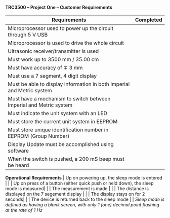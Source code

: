 **TRC3500 – Project One – Customer Requirements**

| Requirements | Completed |
|--- | --- |
| Microprocessor used to power up the circuit through 5 V USB  | |
| Microprocessor is used to drive the whole circuit | |
| Ultrasonic receiver/transmitter is used | |
| Must work up to 3500 mm / 35.00 cm | | 
| Must have accuracy of ∓ 3 mm | |
| Must use a 7 segment, 4 digit display | |
| Must be able to display information in both Imperial and Metric system | |
| Must have a mechanism to switch between Imperial and Metric system | |
| Must indicate the unit system with an LED | |
| Must store the current unit system in EEPROM | |
| Must store unique identification number in EEPROM (Group Number)| |
| Display Update must be accomplished using software | |
| When the switch is pushed, a 200 mS beep must be heard| |


**Operational Requirements**
| Up on powering up, the sleep mode is entered | |
| Up on press of a button (either quick push or held down), the sleep mode is measured| |
| The measurement is made | |
| The distance is displayed on the 7 segement display | |
| The display stays on for 2 seconds| |
| The device is returned back to the sleep mode | |
*Sleep mode is defined as having a blank screen, with only 1 (one) decimal point flashing at the rate of 1 Hz*

